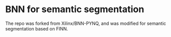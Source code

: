 # BNN for semantic segmentation

The repo was forked from Xilinx/BNN-PYNQ, and was modified for semantic segmentation based on FINN.
